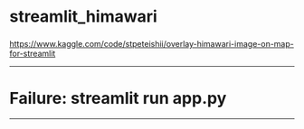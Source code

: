 # streamlit_himawari
### 

https://www.kaggle.com/code/stpeteishii/overlay-himawari-image-on-map-for-streamlit

---

# Failure: streamlit run app.py 

---
